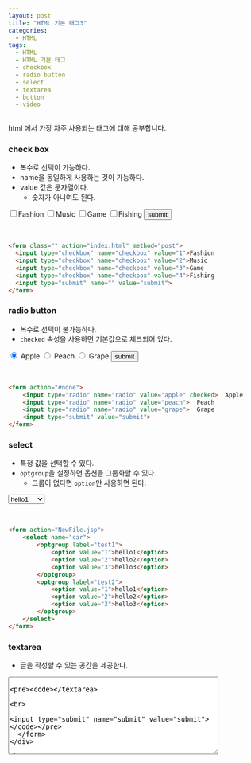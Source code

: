 ```yaml
---
layout: post
title: "HTML 기본 태그3"
categories:
  - HTML
tags:
  - HTML
  - HTML 기본 태그
  - checkbox
  - radio button
  - select
  - textarea
  - button
  - video
---
```



html 에서 가장 자주 사용되는 태그에 대해 공부합니다.

### check box

- 복수로 선택이 가능하다.
- name을 동일하게 사용하는 것이 가능하다.
- value 값은 문자열이다.
  - 숫자가 아니여도 된다.


<div class="example">
<form class="" action="#none" method="post">
  <input type="checkbox" name="checkbox" value="1">Fashion
  <input type="checkbox" name="checkbox" value="2">Music
  <input type="checkbox" name="checkbox" value="3">Game
  <input type="checkbox" name="checkbox" value="4">Fishing
  <input type="submit" name="" value="submit">
</form>
</div>


  <br>

```html
<form class="" action="index.html" method="post">
  <input type="checkbox" name="checkbox" value="1">Fashion
  <input type="checkbox" name="checkbox" value="2">Music
  <input type="checkbox" name="checkbox" value="3">Game
  <input type="checkbox" name="checkbox" value="4">Fishing
  <input type="submit" name="" value="submit">
</form>
```


### radio button

- 복수로 선택이 불가능하다.
- ```checked``` 속성을 사용하면 기본값으로 체크되어 있다.


<div class="example">
<form action="#none">
  <input type="radio" name="radio" value="apple" checked>  Apple
  <input type="radio" name="radio" value="peach">  Peach
  <input type="radio" name="radio" value="grape">  Grape
  <input type="submit" value="submit">
</form>
</div>


<br>

```html
<form action="#none">
	<input type="radio" name="radio" value="apple" checked>  Apple
	<input type="radio" name="radio" value="peach">  Peach
	<input type="radio" name="radio" value="grape">  Grape
	<input type="submit" value="submit">
</form>
```


### select

- 특정 값을 선택할 수 있다.
- ```optgroup```을 설정하면 옵션을 그룹화할 수 있다.
  - 그룹이 없다면 ```option```만 사용하면 된다.


<div class="example">
<form action="#none">
  <select name="car">
    <optgroup label="test1">
      <option value="1">hello1</option>
      <option value="2">hello2</option>
      <option value="3">hello3</option>
    </optgroup>
    <optgroup label="test2">
      <option value="1">hello1</option>
      <option value="2">hello2</option>
      <option value="3">hello3</option>
    </optgroup>
  </select>
</form>
</div>

<br>

```html
<form action="NewFile.jsp">
	<select name="car">
		<optgroup label="test1">
			<option value="1">hello1</option>
			<option value="2">hello2</option>
			<option value="3">hello3</option>
		</optgroup>
		<optgroup label="test2">
			<option value="1">hello1</option>
			<option value="2">hello2</option>
			<option value="3">hello3</option>
		</optgroup>
	</select>
</form>
```




### textarea

- 글을 작성할 수 있는 공간을 제공한다.

<div class="example">
  <form class="" action="#none" method="post">
    <textarea name="textarea" rows="10" cols="50">

    </textarea>

    <br>

    <input type="submit" name="submit" value="submit">
  </form>
</div>


<br>



```html
<form class="" action="#none" method="post">
  <textarea name="textarea" rows="8" cols="50">
  </textarea>

  <input type="submit" name="submit" value="submit">
</form>

```


### button

- submit 이 아닌 button 타입이 존재한다.

<br>

<div class="example">
  <button type="button" name="button" onclick="alert('Button!')">button</button>
</div>


```html
<button type="button" name="button" onclick="alert('Button!')">button</button>
```


### video

- html5에서는 video를 쉽게 삽입할 수 있는 태그를 제공한다.
- 동일한 디렉토리에 있는 파일을 삽입한다.

```html
<video width="400" controls="controls">
  <!-- mp4 movie file -->
  <source src="mov_bbb.mp4" type="video/mp4">
  <!-- ogg movie file -->
  <source src="mov_bbb.ogg" type="video/ogg">
</video>
```


<br>


#### 유튜브 동영상을 삽입하는 방법


- 유튜브 동영상 **우클릭** -> **소스코드 복사**
- html 파일에 붙여넣기
- iframe 으로 동영상이 삽입된다.



```html
<iframe width="854" height="480" src="https://www.youtube.com/embed/9gTw2EDkaDQ" frameborder="0" allow="autoplay; encrypted-media" allowfullscreen></iframe>
```


<iframe width="854" height="480" src="https://www.youtube.com/embed/9gTw2EDkaDQ" frameborder="0" allow="autoplay; encrypted-media" allowfullscreen></iframe>



### html5 시간 관련

- html5에서는 시간 관련 태그를 제공한다.

<div class="example">
<form action="#none">
  <fieldset>
    <legend><b>날짜 시간 관련</b></legend>
    datetime <br>
    <input type="datetime" name="datetime"><br>
    datetime-local <br>
    <input type="datetime-local" name="datetimelocal"><br>
    date <br>
    <input type="date" name="date" min="2012-02-01" max="2020-02-01"><br>
    month <br>
    <input type="month" name="month"><br>
    week<br>
    <input type="week" name="week"><br>
    time <br>
    <input type="time" name="time" min="07:00" max="24:00"><br>			
  </fieldset>
  <input type="submit">
</form>
</div>

<br>

```html
<form action="#none">
  <fieldset>
    <legend><b>날짜 시간 관련</b></legend>
    datetime <br>
    <input type="datetime" name="datetime"><br>
    datetime-local <br>
    <input type="datetime-local" name="datetimelocal"><br>
    date <br>
    <input type="date" name="date" min="2012-02-01" max="2020-02-01"><br>
    month <br>
    <input type="month" name="month"><br>
    week<br>
    <input type="week" name="week"><br>
    time <br>
    <input type="time" name="time" min="07:00" max="24:00"><br>			
  </fieldset>
  <input type="submit">
</form>
```
